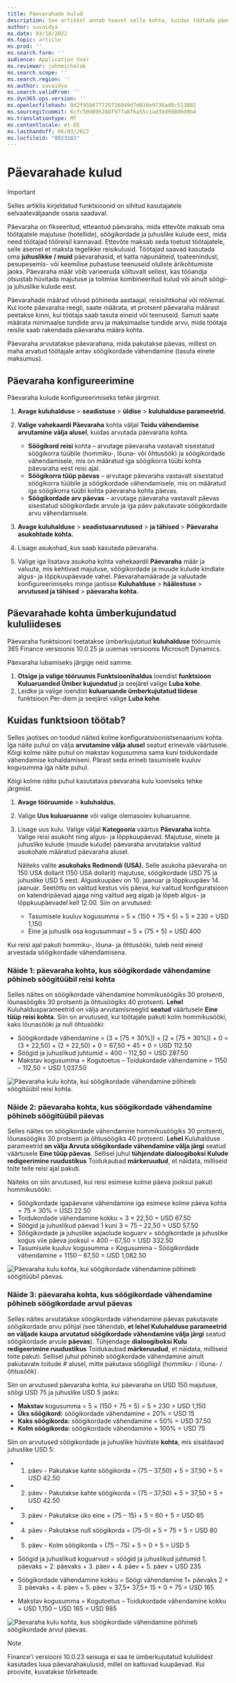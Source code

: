 ```yaml
---
title: Päevarahade kulud
description: See artikkel annab teavet selle kohta, kuidas töötada päevaraha kuludega.
author: suvaidya
ms.date: 03/18/2022
ms.topic: article
ms.prod: ''
ms.search.form: ''
audience: Application User
ms.reviewer: johnmichalak
ms.search.scope: ''
ms.search.region: ''
ms.author: suvaidya
ms.search.validFrom: ''
ms.dyn365.ops.version: ''
ms.openlocfilehash: 0d2f95b677720726049d7d010e9738ad8c513802
ms.sourcegitcommit: 6cfc50d89528df977a8f6a55c1ad39d99800d9b4
ms.translationtype: MT
ms.contentlocale: et-EE
ms.lasthandoff: 06/03/2022
ms.locfileid: "8923183"
---
```

# <a name="per-diem-expenses"></a>Päevarahade kulud

> [!IMPORTANT] 
> Selles artiklis kirjeldatud funktsioonid on sihitud kasutajatele eelvaateväljaande osana saadaval.

Päevaraha on fikseeritud, etteantud päevaraha, mida ettevõte maksab oma töötajatele majutuse (hotellide), söögikordade ja juhuslike kulude eest, mida need töötajad tööreisil kannavad. Ettevõte maksab seda toetust töötajatele, selle asemel et maksta tegelikke reisikulusid. Töötajad saavad kasutada oma **juhuslikke / muid** päevarahasid, et katta näpunäiteid, toateenindust, pesupesemis- või keemilise puhastuse teenuseid oluliste ärikohtumiste jaoks. Päevaraha määr võib varieeruda sõltuvalt sellest, kas tööandja otsustab hüvitada majutuse ja toitmise kombineeritud kulud või ainult söögi- ja juhuslike kulude eest.

Päevarahade määrad võivad põhineda aastaajal, reisisihtkohal või mõlemal. Kui loote päevaraha reegli, saate määrata, et protsent päevaraha määrast peetakse kinni, kui töötaja saab tasuta eineid või teenuseid. Samuti saate määrata minimaalse tundide arvu ja maksimaalse tundide arvu, mida töötaja reisile saab rakendada päevaraha määra kohta.

Päevaraha arvutatakse päevarahana, mida pakutakse päevas, millest on maha arvatud töötajale antav söögikordade vähendamine (tasuta einete maksumus).

## <a name="configure-per-diems"></a>Päevaraha konfigureerimine

Päevaraha kulude konfigureerimiseks tehke järgmist.

1. **Avage kuluhalduse** \> **seadistuse** \> **üldise** \> **kuluhalduse parameetrid.**
2. **Valige vahekaardi Päevaraha** kohta väljal **Toidu vähendamise arvutamine välja alusel**, kuidas arvutada päevaraha kohta.

    - **Söögikord reisi** kohta – arvutage päevaraha vastavalt sisestatud söögikorra tüübile (hommiku-, lõuna- või õhtusöök) ja söögikordade vähendamisele, mis on määratud iga söögikorra tüübi kohta päevaraha eest reisi ajal.
    - **Söögikorra tüüp päevas** – arvutage päevaraha vastavalt sisestatud söögikorra tüübile ja söögikordade vähendamisele, mis on määratud iga söögikorra tüübi kohta päevaraha kohta päevas.
    - **Söögikordade arv päevas** – arvutage päevaraha vastavalt päevas sisestatud söögikordade arvule ja iga päev pakutavate söögikordade arvu vähendamisele.

3. **Avage kuluhalduse** \> **seadistusarvutused** \> **ja tähised** \> **Päevaraha asukohtade kohta.**
4. Lisage asukohad, kus saab kasutada päevaraha.
5. Valige iga lisatava asukoha kohta vahekaardil **Päevaraha** määr ja valuuta, mis kehtivad majutuse, söögikordade ja muude kulude kindlate algus- ja lõppkuupäevade vahel. Päevarahamäärade ja valuutade konfigureerimiseks minge jaotisse **Kuluhalduse** \> **häälestuse** \> **arvutused ja tähised** \> **päevaraha kohta.**

## <a name="per-diems-in-the-reimagined-expense-interface"></a>Päevarahade kohta ümberkujundatud kululiideses

Päevaraha funktsiooni toetatakse ümberkujutatud **kuluhalduse** tööruumis 365 Finance versioonis 10.0.25 ja uuemas versioonis Microsoft Dynamics.

Päevaraha lubamiseks järgige neid samme.

1. **Otsige ja valige tööruumis Funktsioonihaldus** loendist **funktsioon Kuluaruanded Ümber kujundatud** ja seejärel valige **Luba kohe**.
2. Leidke ja valige loendist **kuluaruande ümberkujutatud liidese** funktsioon Per-diem ja seejärel valige **Luba kohe**.

## <a name="how-the-feature-works"></a>Kuidas funktsioon töötab?

Selles jaotises on toodud näited kolme konfiguratsioonistsenaariumi kohta. Iga näite puhul on välja **arvutamine välja alusel** seatud erinevale väärtusele. Kõigi kolme näite puhul on makstav kogusumma sama kuni toidukordade vähendamise kohaldamiseni. Pärast seda erineb tasumisele kuuluv kogusumma iga näite puhul.

Kõigi kolme näite puhul kasutatava päevaraha kulu loomiseks tehke järgmist.

1. **Avage tööruumide** \> **kuluhaldus.**
2. Valige **Uus kuluaruanne** või valige olemasolev kuluaruanne.
3. Lisage uus kulu. Valige väljal **Kategooria** väärtus **Päevaraha** kohta. Valige reisi asukoht ning algus- ja lõppkuupäevad. Majutuse, einete ja juhuslike kulude (muude kulude) päevaraha arvutatakse valitud asukohale määratud päevaraha alusel.

    Näiteks valite **asukohaks Redmondi (USA).** Selle asukoha päevaraha on 150 USA dollarit (150 USA dollarit) majutuse, söögikordade USD 75 ja juhuslike USD 5 eest. Alguskuupäev on 10. jaanuar ja lõppkuupäev 14. jaanuar. Seetõttu on valitud kestus viis päeva, kui valitud konfiguratsioon on kalendripäevad ajaga ning valitud aeg algab ja lõpeb algus- ja lõppkuupäevadel kell 12.00. Siin on arvutused:

    - Tasumisele kuuluv kogusumma = 5 × (150 + 75 + 5) = 5 × 230 = USD 1,150
    - Eine ja juhuslik osa kogusummast = 5 × (75 + 5) = USD 400

Kui reisi ajal pakuti hommiku-, lõuna- ja õhtusööki, tuleb neid eineid arvestada söögikordade vähendamisena.

### <a name="example-1-per-diem-where-meal-reductions-are-based-on-meal-type-per-trip"></a>Näide 1: päevaraha kohta, kus söögikordade vähendamine põhineb söögitüübil reisi kohta

Selles näites on söögikordade vähendamine hommikusöögiks 30 protsenti, lõunasöögiks 30 protsenti ja õhtusöögiks 40 protsenti. **Lehel** Kuluhaldusparameetrid on välja arvutamisreeglid **seatud** väärtusele **Eine tüüp reisi kohta**. Siin on arvutused, kui töötajale pakuti kolm hommikusööki, kaks lõunasööki ja null õhtusööki:

- Söögikordade vähendamine = (3 × \[75 × 30%\]) + (2 × \[75 × 30%\]) + 0 = (3 × 22,50) + (2 × 22,50) + 0 = 67,50 + 45 + 0 = USD 112.50
- Söögid ja juhuslikud juhtumid = 400 – 112,50 = USD 287.50
- Makstav kogusumma = Kogutoetus – Toidukordade vähendamine = 1150 – 112,50 = USD 1,037.50

![Päevaraha kulu kohta, kui söögikordade vähendamine põhineb söögitüübil reisi kohta.](media/1-meal-type-per-trip.png)

### <a name="example-2-per-diem-where-meal-reductions-are-based-on-meal-type-per-day"></a>Näide 2: päevaraha kohta, kus söögikordade vähendamine põhineb söögitüübil päevas

Selles näites on söögikordade vähendamine hommikusöögiks 30 protsenti, lõunasöögiks 30 protsenti ja õhtusöögiks 40 protsenti. **Lehel** Kuluhalduse parameetrid **on välja Arvuta söögikordade vähendamine välja järgi** seatud väärtusele **Eine tüüp päevas**. Sellisel juhul **tühjendate dialoogiboksi Kulude redigeerimine ruudustikus** Toidukaubad **märkeruudud**, et näidata, milliseid toite teile reisi ajal pakuti.

Näiteks on siin arvutused, kui reisi esimese kolme päeva jooksul pakuti hommikusööki:

- Söögikordade igapäevane vähendamine iga esimese kolme päeva kohta = 75 × 30% = USD 22.50
- Toidukordade vähendamine kokku = 3 × 22,50 = USD 67.50
- Söögid ja juhuslikud päevad 1 kuni 3 = 75 – 22,50 = USD 57.50
- Söögikordade ja juhuslike asjaolude koguarv = söögikordade ja juhuslike kogus viie päeva jooksul = 400 – 67,50 = USD 332.50
- Tasumisele kuuluv kogusumma = Kogusumma – Söögikordade vähendamine = 1150 – 67,50 = USD 1,082.50

![Päevaraha kulu kohta, kui söögikordade vähendamine põhineb söögitüübil päevas.](media/2-meal-type-per-day.png)

### <a name="example-3-per-diem-where-meal-reductions-are-based-on-number-of-meals-per-day"></a>Näide 3: päevaraha kohta, kus söögikordade vähendamine põhineb söögikordade arvul päevas

Selles näites arvutatakse söögikordade vähendamine päevas pakutavate söögikordade arvu põhjal (see tähendab, **et lehel Kuluhalduse parameetrid on väljade kaupa** **arvutatud söögikordade vähendamine välja järgi** seatud söögikordade arvule **päevas**). Tühjendage **dialoogiboksi Kulu redigeerimine ruudustikus** Toidukaubad **märkeruudud**, et näidata, milliseid toite pakuti.
Sellisel juhul põhineb söögikordade vähendamine ainult pakutavate toitude # alusel, mitte pakutava söögiliigil (hommiku- / lõuna- / õhtusöök).

Siin on arvutused päevaraha kohta, kui päevaraha on USD 150 majutuse, söögi USD 75 ja juhuslike USD 5 jaoks:

- **Makstav** kogusumma = 5 × (150 + 75 + 5) = 5 × 230 = USD 1,150
- **Üks söögikord:** söögikordade vähendamine = 20% = USD 15
- **Kaks söögikorda:** söögikordade vähendamine = 50% = USD 37.50
- **Kolm söögikorda:** söögikordade vähendamine = 100% = USD 75

Siin on arvutused söögikordade ja juhuslike hüvitiste **kohta**, mis sisaldavad juhuslike USD 5:

- 1. päev - Pakutakse kahte söögikorda = (75 – 37,50) + 5 = 37,50 + 5 = USD 42.50
- 2. päev - Pakutakse kahte söögikorda = (75 – 37,50) + 5 = 37,50 + 5 = USD 42.50
- 3. päev - Pakutakse üks eine = (75 – 15) + 5 = 60 + 5 = USD 65
- 4. päev - Pakutakse null söögikorda = (75-0) + 5 = 75 + 5 = USD 80
- 5. päev - Kolm söögikorda = (75 – 75) + 5 = 0 + 5 = USD 5

- Söögid ja juhuslikud koguarvud = söögid ja juhuslikud juhtumid 1. päevaks + 2. päevaks + 3. päev + 4. päev + 5. päev = USD 235
- Söögikordade vähendamine kokku = Söögi vähendamine 1+ päevaks 2 + 3. päevaks + 4. päev + 5. päev = 37,5+ 37,5+ 15 + 0 + 75 = USD 165
- Makstav kogusumma = Kogutoetus – Toidukordade vähendamine kokku = USD 1,150 – USD 165 = USD 985

![Päevaraha kulu kohta, kus söögikordade vähendamine põhineb söögikordade arvul päevas.](media/3-number-of-meals-per-day.png)

> [!NOTE]
> Finance'i versiooni 10.0.23 seisuga ei saa te ümberkujutatud kululiidest kasutades luua päevarahakulusid, millel on kattuvad kuupäevad. Kui proovite, kuvatakse tõrketeade.
